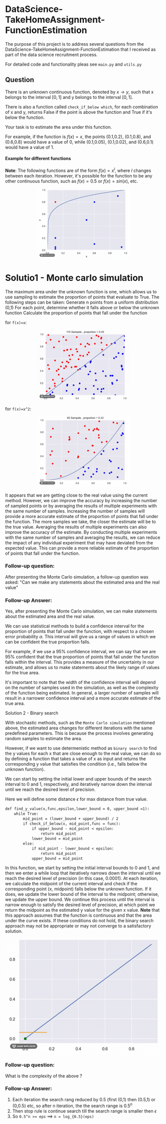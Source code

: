# DataScience-TakeHomeAssignment-FunctionEstimation
The purpose of this project is to address several questions from the 
DataScience-TakeHomeAssignment-FunctionEstimation 
that I received as part of the data science recruitment process.

For detailed code and functionality pleas see `main.py` and `utils.py`

## Question 

There is an unknown continuous function, denoted by $x → y$, such that x belongs to the interval $[0,1]$ and y belongs to the interval $[0,1]$. 

There is also a function called `check_if_below which`, for each combination of x and y, returns False if the point is above the function and True if it's below the function. 

Your task is to estimate the area under this function. 

For example, if the function is $f(x) = x$, the points (0.1,0.2), (0.1,0.8), and (0.6,0.8) would have a value of 0, while (0.1,0.05), (0.1,0.02), and (0.6,0.1) would have a value of 1.


#### Example for different functions

**Note**: The following functions are of the form $f(x) = x^l$, where $l$ changes between each iteration. 
However, it's possible for the function to be any other continuous function, such as $f(x) = 0.5$ or $f(x) = sin(x)$, etc.



<p align="center">
    <img src="https://raw.githubusercontent.com/razisamuely/DataScience-TakeHomeAssignment-FunctionEstimation/main/data/random_continuse_function_detect_below_abov_points.gif"  width="300" height="230">
</p>


# Solutio1 - Monte carlo simulation

The maximum area under the unknown function is one, which allows us to use sampling to estimate the proportion of points that evaluate to True.
The following steps can be taken:
Generate n points from a uniform distribution (0,1)
For each point, determine whether it falls above or below the unknown function
Calculate the proportion of points that fall under the function

for `f(x)=x`:

<p align="center">
    <img src="https://raw.githubusercontent.com/razisamuely/DataScience-TakeHomeAssignment-FunctionEstimation/main/data/MonteCarlo_simulation_y_%3D_x.gif"  width="300" height="230">
</p>

for `f(x)=x^2`:


<p align="center">
    <img src="https://raw.githubusercontent.com/razisamuely/DataScience-TakeHomeAssignment-FunctionEstimation/main/data/MonteCarlo_simulation_y_%3D_x_2.gif"  width="300" height="230">
</p>

It appears that we are getting close to the real value using the current method. However, we can improve the accuracy by increasing the number of sampled points or by averaging the results of multiple experiments with the same number of samples.
Increasing the number of samples will provide a more accurate estimate of the proportion of points that fall under the function. The more samples we take, the closer the estimate will be to the true value.
Averaging the results of multiple experiments can also improve the accuracy of the estimate. 
By conducting multiple experiments with the same number of samples and averaging the results, 
we can reduce the impact of any individual experiment that may have deviated from the expected value. 
This can provide a more reliable estimate of the proportion of points that fall under the function.

### Follow-up question:

After presenting the Monte Carlo simulation, a follow-up question was asked: 
"Can we make any statements about the estimated area and the real value"

### Follow-up Answer:
Yes, after presenting the Monte Carlo simulation, we can make statements about the estimated area and the real value.

We can use statistical methods to build a confidence interval for the proportion of points that fall under the function, 
with respect to a chosen error probability $\alpha$. This interval will give us a range of values in which we can be confident the true proportion falls.

For example, if we use a 95% confidence interval, we can say that we are 95% confident that the true proportion of points that 
fall under the function falls within the interval. This provides a measure of the uncertainty in our estimate, and allows us to make statements about the likely range of values for the true area.

It's important to note that the width of the confidence interval will depend on 
the number of samples used in the simulation, as well as the complexity of the 
function being estimated. In general, a larger number of samples will result in a narrower 
confidence interval and a more accurate estimate of the true area.


Solution 2 - Binary search

With stochastic methods, such as the `Monte Carlo simulation` mentioned above, 
the estimated area changes for different iterations with the same predefined parameters. 
This is because the process involves generating random samples to estimate the area.


However, if we want to use determenistic method as `binary search` to find the y values for each x that are close 
enough to the real value, we can do so by defining a function that takes a value of x as input and returns the 
corresponding y value that satisfies the condition (i.e., falls below the unknown function). 

We can start by setting the initial lower and upper bounds of the search interval to 0 and 1, respectively, 
and iteratively narrow down the interval until we reach the desired level of precision.

Here we will define some distance $\epsilon$ for  max distance from true value.

```
def find_y_value(x,func,epsilon,lower_bound = 0, upper_bound =1):
    while True:
        mid_point = (lower_bound + upper_bound) / 2
        if check_if_below(x, mid_point,func = func):
            if upper_bound - mid_point < epsilon:
                return mid_point
            lower_bound = mid_point
        else:
            if mid_point - lower_bound < epsilon:
                return mid_point
            upper_bound = mid_point
```

In this function, we start by setting the initial interval bounds to 0 and 1, 
and then we enter a while loop that iteratively narrows down the interval until 
we reach the desired level of precision (in this case, 0.0001). At each iteration, 
we calculate the midpoint of the current interval and check if the corresponding 
point (x, midpoint) falls below the unknown function. If it does, we update the 
lower bound of the interval to the midpoint; otherwise, we update the upper bound. 
We continue this process until the interval is narrow enough to satisfy the desired level 
of precision, at which point we return the midpoint as the estimated y value for the given x value.
**Note**  that this approach assumes that the function is continuous and that the area under the curve exists. 
If these conditions do not hold, the binary search approach may not be appropriate or may not converge 
to a satisfactory solution.

![image](https://raw.githubusercontent.com/razisamuely/DataScience-TakeHomeAssignment-FunctionEstimation/main/data/binary_search_on_fx_%3D_x.gif)


### Follow-up question:
What is the complexity of the above ?

### Follow-up Answer:
1. Each iteration the search rang reduced by 0.5 (first (0,1) then (0.5,1) or (0,0.5) etc, so after n iteration, the the search range is $0.5^n$
2. Then stop rule is continue search till the search range is smaller then $\epsilon$
3. So `0.5^n >= eps` ==> `n = log_{0.5}(eps)`